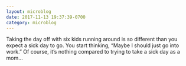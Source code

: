 ```yaml
---
layout: microblog
date: 2017-11-13 19:37:39-0700
category: microblog
---
```

Taking the day off with six kids running around is so different than you expect a sick day to go. You start thinking, “Maybe I should just go into work.” Of course, it’s nothing compared to trying to take a sick day as a mom…
